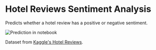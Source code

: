 # Hotel Reviews Sentiment Analysis

Predicts whether a hotel review has a positive or negative sentiment.

![Prediction in notebook](https://i.imgur.com/0U10fgw.png)

Dataset from [Kaggle's Hotel Reviews](https://www.kaggle.com/harmanpreet93/hotelreviews).